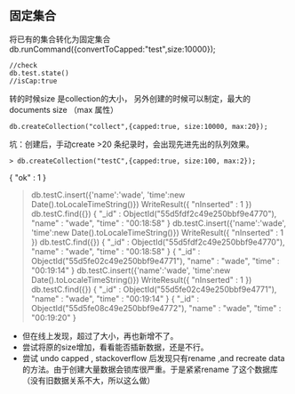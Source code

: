 ## 固定集合 ##

将已有的集合转化为固定集合
    db.runCommand({convertToCapped:"test",size:10000});
    
    //check
    db.test.state()
    //isCap:true
    
转的时候size 是collection的大小，
另外创建的时候可以制定，最大的documents size （max 属性）

    db.createCollection("collect",{capped:true, size:10000, max:20});

坑：创建后，手动create >20 条纪录时，会出现先进先出的队列效果。

    > db.createCollection("testC",{capped:true, size:100, max:2});
{ "ok" : 1 }
> db.testC.insert({'name':'wade', 'time':new Date().toLocaleTimeString()})
WriteResult({ "nInserted" : 1 })
> db.testC.find({})
{ "_id" : ObjectId("55d5fdf2c49e250bbf9e4770"), "name" : "wade", "time" : "00:18:58" }
> db.testC.insert({'name':'wade', 'time':new Date().toLocaleTimeString()})
WriteResult({ "nInserted" : 1 })
> db.testC.find({})
{ "_id" : ObjectId("55d5fdf2c49e250bbf9e4770"), "name" : "wade", "time" : "00:18:58" }
{ "_id" : ObjectId("55d5fe02c49e250bbf9e4771"), "name" : "wade", "time" : "00:19:14" }
> db.testC.insert({'name':'wade', 'time':new Date().toLocaleTimeString()})
WriteResult({ "nInserted" : 1 })
> db.testC.find({})
{ "_id" : ObjectId("55d5fe02c49e250bbf9e4771"), "name" : "wade", "time" : "00:19:14" }
{ "_id" : ObjectId("55d5fe08c49e250bbf9e4772"), "name" : "wade", "time" : "00:19:20" }
> 

 - 但在线上发现，超过了大小，再也新增不了。
 - 尝试将原的size增加，看看能否插新数据，还是不行。
 - 尝试 undo  capped , stackoverflow 后发现只有rename ,and recreate data 的方法。由于创建大量数据会锁库很严重。于是紧紧rename 了这个数据库（没有旧数据关系不大，所以这么做）


